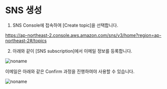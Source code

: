 # SNS 생성

1) SNS Console에 접속하여 [Create topic]을 선택합니다. 

https://ap-northeast-2.console.aws.amazon.com/sns/v3/home?region=ap-northeast-2#/topics

2) 아래와 같이 [SNS subscription]에서 이메일 정보를 등록합니다. 

![noname](https://user-images.githubusercontent.com/52392004/175067977-7558ed0b-c2bf-4ec5-a5d5-62c06536cec9.png)

이메일은 아래와 같은 Confirm 과정을 진행하여야 사용할 수 있습니다. 

![noname](https://user-images.githubusercontent.com/52392004/175068266-b9fd8051-343d-49aa-a7ef-c8a957678e2c.png)
